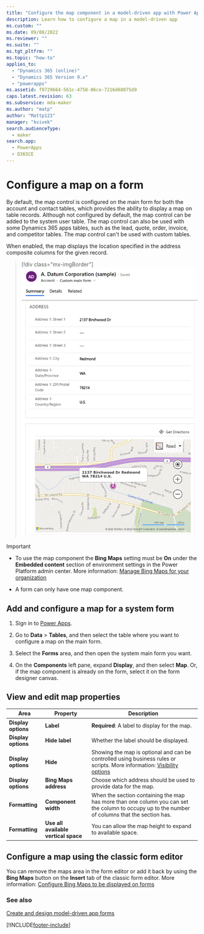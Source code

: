 ```yaml
---
title: "Configure the map component in a model-driven app with Power Apps | MicrosoftDocs"
description: Learn how to configure a map in a model-driven app
ms.custom: ""
ms.date: 09/08/2022
ms.reviewer: ""
ms.suite: ""
ms.tgt_pltfrm: ""
ms.topic: "how-to"
applies_to: 
  - "Dynamics 365 (online)"
  - "Dynamics 365 Version 9.x"
  - "powerapps"
ms.assetid: f9729664-561c-4758-86ce-7216d68075d9
caps.latest.revision: 63
ms.subservice: mda-maker
ms.author: "matp"
author: "Mattp123"
manager: "kvivek"
search.audienceType: 
  - maker
search.app: 
  - PowerApps
  - D365CE
---
```

# Configure a map on a form

By default, the map control is configured on the main form for both the account and contact tables, which provides the ability to display a map on table records. Although not configured by default, the map control can be added to the system user table. The map control can also be used with some Dynamics 365 apps tables, such as the lead, quote, order, invoice, and competitor tables. The map control can't be used with custom tables.

When enabled, the map displays the location specified in the address composite columns for the given record.

> [!div class="mx-imgBorder"]
> ![Bing map control in an app.](media/bing-map-example.png "Bing map control in an app")

> [!IMPORTANT]
> - To use the map component the **Bing Maps** setting must be **On** under the **Embedded content** section of environment settings in the Power Platform admin center. More information: [Manage Bing Maps for your organization](/power-platform/admin/manage-bing-maps-organization)
>
> - A form can only have one map component.

## Add and configure a map for a system form

1. Sign in to [Power Apps](https://make.powerapps.com/?utm_source=padocs&utm_medium=linkinadoc&utm_campaign=referralsfromdoc).

1. Go to **Data** > **Tables**, and then select the table where you want to configure a map on the main form.

1. Select the **Forms** area, and then open the system main form you want.

1. On the **Components** left pane, expand **Display**, and then select **Map**. Or, if the map component is already on the form, select it on the form designer canvas.

## View and edit map properties

|      Area       |                        Property                         |                                                                                                  Description                                                                                                   |
|----------------|---------------------------------------------------------|----------------------------------------------------------------------------------------------------------------------------------------------------------------------------------------------------------------|
|  **Display options**   |                        **Label**                        |                                                                              **Required**: A label to display for the map.         |
|  **Display options**    |              **Hide label**              |                                                                                     Whether the label should be displayed.                                                                                     |
| **Display options**     |     **Hide**                  | Showing the map is optional and can be controlled using business rules or scripts. More information: [Visibility options](visibility-options-legacy.md) |
|  **Display options**    | **Bing Maps address** |  Choose which address should be used to provide data for the map.             |
| **Formatting** |  **Component width**  |    When the section containing the map has more than one column you can set the column to occupy up to the number of columns that the section has.                              |
| **Formatting**     |     **Use all available vertical space**    | You can allow the map height to expand to available space.                 |

## Configure a map using the classic form editor

You can remove the maps area in the form editor or add it back by using the **Bing Maps** button on the **Insert** tab of the classic form editor. More information: [Configure Bing Maps to be displayed on forms](/dynamics365/customerengagement/on-premises/customize/configure-bing-maps-legacy)

### See also

[Create and design model-driven app forms](create-design-forms.md) 

[!INCLUDE[footer-include](../../includes/footer-banner.md)]